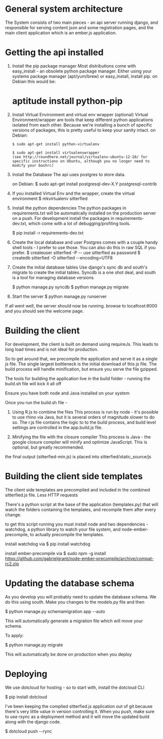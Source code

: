 General system architecture
============================

The System consists of two main pieces - an api server running django, and responsible for serving content json and some registration pages, and the main client application which is an ember.js application.


Getting the api installed
====================


1. Install the pip package manager
  Most distributions come with easy_install - an obsolete python package manager. Either using your systems package manager (apt/yum/brew) or easy_install, install pip.
  on Debian this would be:
	  # aptitude install python-pip


2.  Install Virtual Environment and virtual env wrapper (optional)
	Virtual Environment/wrapper are tools that keep different python applications isolated from each other. Because we're installing a bunch of specific versions of packages, this is pretty useful to keep your sanity intact.
	on Debian:

		$ sudo apt-get install python-virtualenv

	    $ sudo apt-get install virtualenvwrapper
		(see http://roundhere.net/journal/virtualenv-ubuntu-12-10/ for specific instructions on Ubuntu, although you no longer need to modify your bashrc)


3. Install the Database
   The api uses postgres to store data.

	on Debian:
	$ sudo apt-get install postgresql-dev-X.Y postgresql-contrib


4. If you installed Virtual Env and the wrapper, create the virtual environment
   $ mkvirtualenv sitterfied

5. Install the python dependencies
   The python packages in requirements.txt will be automatically installed on the production server on a push. For development install the packages in  requirements-dev.txt, which come with a lot of debugging/profiling tools.

   $ pip install -r requirements-dev.txt


6. Create the local database and user
   Postgres comes with a couple handy shell tools - I prefer to use those. You can also do this in raw SQL if you prefer.
   $ createuser sitterfied  -P -- use sitterfied as password
   $ createdb sitterfied -O sitterfied --encoding=UTF8

7. Create the initial database tables
   Use django's sync db and south's migrate to create the initial tables. Syncdb is a one shot deal, and south is a tool for managing database versions

   $ python manage.py syncdb
   $ python manage.py migrate


8. Start the server
   $ python manage.py runserver

If all went well, the server should now be running. browse to localhost:8000 and you should see the welcome page.


Building the client
===================
For development, the client is built on demand using requireJs. This leads to long load times and is not ideal for production.

So to get around that, we precompile the application and serve it as a single js file.
The single largest bottleneck is the initial download of this js file. The build process will handle minification, but ensure you serve the file gzipped.

The tools for building the application live in the build folder - running the build.sh file will kick it all off

Ensure you have both node and Java installed on your system

Once you run the build.sh file -

1. Using R.js to combine the files
  This process is run by node - it's possible to use rhino via Java, but it is several orders of magnitude slower to do so.
  The r.js file contains the logic to to the build process, and build level settings are controlled in the app.build.js file.

2. Minifying the file with the closure compiler
   This process is Java - the google closure complier will minify and optimize JavaScript. This is optional, but greatly recommended.

the final output (sitterfied-min.js) is placed into sitterfied/static_source/js


Building the client side templates
==================================

The client side templates are precompiled and included in the combined sitterfied.js file. Less HTTP requests

There's a python script at the base of the application (templates.py) that will watch the folders containing the templates,
and recompile them after every change.

to get this script running you must install node and two dependencies - watchdog, a python library to watch your file system, and node-ember-precompile, to actually precompile the templates.

install watchdog via
 $ pip install watchdog

install ember-precompile via
$ sudo npm -g install https://github.com/gabrielgrant/node-ember-precompile/archive/compat-rc2.zip


Updating the database schema
============================
As you develop you will probably need to update the database schema.
We do this using south. Make you changes to the models.py file and then

$ python manage.py schemamigration app --auto

This will automatically generate a migration file which will move your schema.

To apply:

$ python manage.py migrate

This will automatically be done on production when you deploy


Deploying
====================================

We use dotcloud for hosting - so to start with, install the dotcloud CLI

$ pip install dotcloud

I've been keeping the complied sitterfied.js application out of git because there's very little value in version controlling it.
When you push, make sure to use rsync as a deployment method and it will move the updated build along with the django code.

$ dotcloud push --rync
